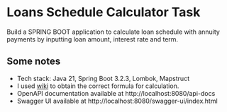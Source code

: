 # Loans Schedule Calculator Task

Build a SPRING BOOT application to calculate loan schedule with annuity payments by inputting loan amount, interest rate and term.

## Some notes
 - Tech stack: Java 21, Spring Boot 3.2.3, Lombok, Mapstruct
 - I used [wiki](https://en.wikipedia.org/wiki/Amortization_calculator#The_formula) to obtain the correct formula for calculation.
 - OpenAPI documentation available at http://localhost:8080/api-docs
 - Swagger UI available at http://localhost:8080/swagger-ui/index.html